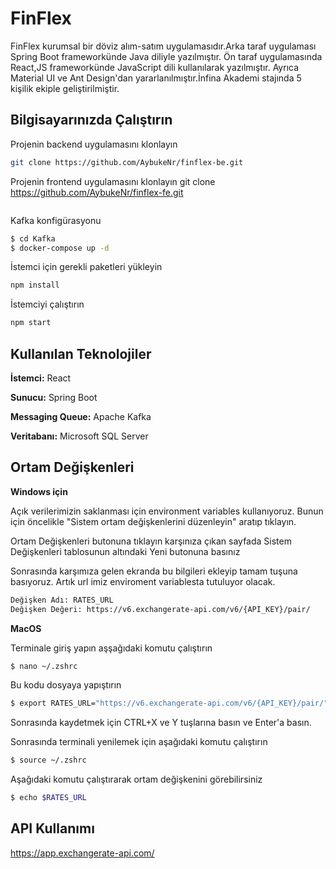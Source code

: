 
# FinFlex

FinFlex kurumsal bir döviz alım-satım uygulamasıdır.Arka taraf uygulaması Spring Boot frameworkünde Java diliyle yazılmıştır.
Ön taraf uygulamasında React,JS frameworkünde   JavaScript dili kullanılarak yazılmıştır.
Ayrıca Material UI ve Ant Design'dan yararlanılmıştır.İnfina Akademi stajında 5 kişilik ekiple geliştirilmiştir.


## Bilgisayarınızda Çalıştırın

 Projenin backend uygulamasını klonlayın

```bash
git clone https://github.com/AybukeNr/finflex-be.git
```

Projenin frontend uygulamasını klonlayın
git clone https://github.com/AybukeNr/finflex-fe.git
```bash

```

Kafka konfigürasyonu

```bash
$ cd Kafka
$ docker-compose up -d
```

İstemci için gerekli paketleri yükleyin

```bash
npm install
```

İstemciyi çalıştırın

```bash
npm start
```

  
## Kullanılan Teknolojiler

**İstemci:** React

**Sunucu:** Spring Boot

**Messaging Queue:** Apache Kafka


**Veritabanı:** Microsoft SQL Server

  
## Ortam Değişkenleri

**Windows için**

Açık verilerimizin saklanması için environment variables kullanıyoruz. Bunun için öncelikle "Sistem ortam değişkenlerini düzenleyin" aratıp tıklayın.

Ortam Değişkenleri  butonuna tıklayın karşınıza çıkan sayfada Sistem Değişkenleri tablosunun altındaki Yeni butonuna basınız

Sonrasında karşımıza gelen ekranda bu bilgileri ekleyip tamam tuşuna basıyoruz. Artık url imiz enviroment variablesta tutuluyor olacak.
```bash
Değişken Adı: RATES_URL
Değişken Değeri: https://v6.exchangerate-api.com/v6/{API_KEY}/pair/
```

**MacOS**

Terminale giriş yapın aşşağıdaki komutu çalıştırın

```bash
$ nano ~/.zshrc
```
Bu kodu dosyaya yapıştırın 
```bash
$ export RATES_URL="https://v6.exchangerate-api.com/v6/{API_KEY}/pair/"
```
Sonrasında kaydetmek için CTRL+X ve Y tuşlarına basın ve Enter'a basın.

Sonrasında terminali yenilemek için aşağıdaki komutu çalıştırın

```bash
$ source ~/.zshrc
```
Aşağıdaki komutu çalıştırarak ortam değişkenini görebilirsiniz

```bash
$ echo $RATES_URL
```




## API Kullanımı

https://app.exchangerate-api.com/

  
